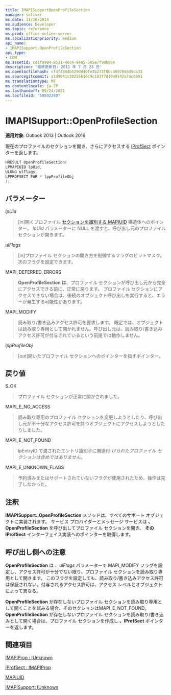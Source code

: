 ```yaml
---
title: IMAPISupportOpenProfileSection
manager: soliver
ms.date: 11/16/2014
ms.audience: Developer
ms.topic: reference
ms.prod: office-online-server
ms.localizationpriority: medium
api_name:
- IMAPISupport.OpenProfileSection
api_type:
- COM
ms.assetid: cd1fa994-9531-46c4-94e5-505e7f90b884
description: '最終更新日: 2011 年 7 月 23 日'
ms.openlocfilehash: cf4f3954b529dd40fe3b273f0bc469766645da33
ms.sourcegitcommit: a1d9041c20256616c9c183f7d1049142a7ac6991
ms.translationtype: MT
ms.contentlocale: ja-JP
ms.lasthandoff: 09/24/2021
ms.locfileid: "59592390"
---
```

# <a name="imapisupportopenprofilesection"></a>IMAPISupport::OpenProfileSection

  
  
**適用対象**: Outlook 2013 | Outlook 2016 
  
現在のプロファイルのセクションを開き、さらにアクセスする [IProfSect](iprofsectimapiprop.md) ポインターを返します。 
  
```cpp
HRESULT OpenProfileSection(
LPMAPIUID lpUid,
ULONG ulFlags,
LPPROFSECT FAR * lppProfileObj
);
```

## <a name="parameters"></a>パラメーター

 _lpUid_
  
> [in]開くプロファイル [セクションを識別する MAPIUID](mapiuid.md) 構造体へのポインター。 _lpUid_ パラメーターに NULL を渡すと、呼び出し元のプロファイル セクションが開きます。 
    
 _ulFlags_
  
> [in]プロファイル セクションの開き方を制御するフラグのビットマスク。 次のフラグを設定できます。
    
MAPI_DEFERRED_ERRORS 
  
> **OpenProfileSection は**、プロファイル セクションが呼び出し元から完全にアクセスできる前に、正常に戻ります。 プロファイル セクションにアクセスできない場合は、後続のオブジェクト呼び出しを実行すると、エラーが発生する可能性があります。 
    
MAPI_MODIFY 
  
> 読み取り/書き込みアクセス許可を要求します。 既定では、オブジェクトは読み取り専用として開かれません。呼び出し元は、読み取り/書き込みアクセス許可が付与されているという前提では動作しません。 
    
 _lppProfileObj_
  
> [out]開いたプロファイル セクションへのポインターを指すポインター。
    
## <a name="return-value"></a>戻り値

S_OK 
  
> プロファイル セクションが正常に開かされました。
    
MAPI_E_NO_ACCESS 
  
> 読み取り専用のプロファイル セクションを変更しようとしたり、呼び出し元が不十分なアクセス許可を持つオブジェクトにアクセスしようとしたりしました。
    
MAPI_E_NOT_FOUND 
  
> lpEntryID で渡されたエントリ識別子に関連付  _けられたプロファイル セクションは含めではありません_。
    
MAPI_E_UNKNOWN_FLAGS 
  
> 予約済みまたはサポートされていないフラグが使用されたため、操作は完了しなかった。
    
## <a name="remarks"></a>注釈

**IMAPISupport::OpenProfileSection** メソッドは、すべてのサポート オブジェクトに実装されます。 サービス プロバイダーとメッセージ サービスは **、OpenProfileSection** を呼び出してプロファイル セクションを開き、 **その IProfSect** インターフェイス実装へのポインターを取得します。 
  
## <a name="notes-to-callers"></a>呼び出し側への注意

 **OpenProfileSection** は  _、ulFlags_ パラメーターで MAPI_MODIFY フラグを設定し、アクセス許可が十分でない限り、プロファイル セクションを読み取り専用として開きます。 このフラグを設定しても、読み取り/書き込みアクセス許可は保証されない。付与されるアクセス許可は、アクセス レベルとオブジェクトによって異なる。 
  
**OpenProfileSection** が存在しないプロファイル セクションを読み取り専用として開くことを試みる場合、そのセクションはMAPI_E_NOT_FOUND。 **OpenProfileSection** が存在しないプロファイル セクションを読み取り/書き込みとして開く場合は、プロファイル セクションを作成し **、IProfSect** ポインターを返します。 
  
## <a name="see-also"></a>関連項目



[IMAPIProp : IUnknown](imapipropiunknown.md)
  
[IProfSect : IMAPIProp](iprofsectimapiprop.md)
  
[MAPIUID](mapiuid.md)
  
[IMAPISupport: IUnknown](imapisupportiunknown.md)

